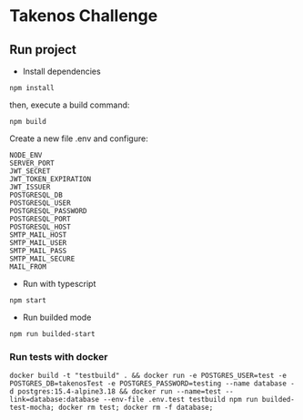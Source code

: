 # Takenos Challenge

## Run project
- Install dependencies
```
npm install
```

then, execute a build command:
```
npm build
```

Create a new file .env and configure:
```
NODE_ENV
SERVER_PORT
JWT_SECRET
JWT_TOKEN_EXPIRATION
JWT_ISSUER
POSTGRESQL_DB
POSTGRESQL_USER
POSTGRESQL_PASSWORD
POSTGRESQL_PORT
POSTGRESQL_HOST
SMTP_MAIL_HOST
SMTP_MAIL_USER
SMTP_MAIL_PASS
SMTP_MAIL_SECURE
MAIL_FROM
```

- Run with typescript
```
npm start
```

- Run builded mode
```
npm run builded-start
```

### Run tests with docker

```
docker build -t "testbuild" . && docker run -e POSTGRES_USER=test -e POSTGRES_DB=takenosTest -e POSTGRES_PASSWORD=testing --name database -d postgres:15.4-alpine3.18 && docker run --name=test --link=database:database --env-file .env.test testbuild npm run builded-test-mocha; docker rm test; docker rm -f database;
```
